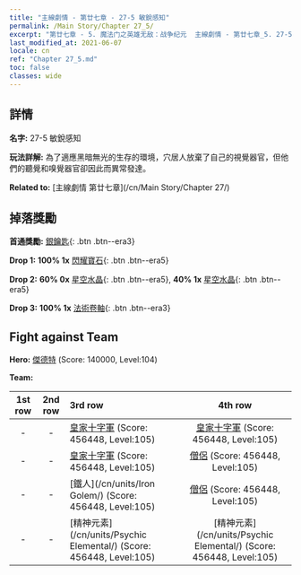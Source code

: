 ```yaml
---
title: "主線劇情 - 第廿七章 - 27-5 敏銳感知"
permalink: /Main Story/Chapter 27_5/
excerpt: "第廿七章 - 5. 魔法门之英雄无敌：战争纪元  主線劇情 - 第廿七章_5. 27-5 敏銳感知"
last_modified_at: 2021-06-07
locale: cn
ref: "Chapter 27_5.md"
toc: false
classes: wide
---
```


## 詳情

 **名字:** 27-5 敏銳感知

 **玩法詳解:** 為了適應黑暗無光的生存的環境，穴居人放棄了自己的視覺器官，但他們的聽覺和嗅覺器官卻因此而異常發達。

 **Related to:** [主線劇情 第廿七章](/cn/Main Story/Chapter 27/)

## 掉落獎勵

 **首通獎勵:** [銀鑰匙](/cn/Items/con_693/){: .btn .btn--era3}

 **Drop 1:** **100% 1x** [閃耀寶石](/cn/Items/mat_100/){: .btn .btn--era5}

 **Drop 2:** **60% 0x** [星空水晶](/cn/Items/mat_94/){: .btn .btn--era5}, **40% 1x** [星空水晶](/cn/Items/mat_94/){: .btn .btn--era5}

 **Drop 3:** **100% 1x** [法術卷軸](/cn/Items/con_694/){: .btn .btn--era3}


## Fight against Team
 **Hero:** [傑德特](/cn/heroes/Jeddite/) (Score: 140000, Level:104)

 **Team:**


  | 1st row | 2nd row | 3rd row | 4th row |
  |:----:|:----:|:----|:----:|
  | - | - | [皇家十字軍](/cn/units/Swordsman/) (Score: 456448, Level:105)  | [皇家十字軍](/cn/units/Swordsman/) (Score: 456448, Level:105)  |
  | - | - | [皇家十字軍](/cn/units/Swordsman/) (Score: 456448, Level:105)  | [僧侶](/cn/units/Monk/) (Score: 456448, Level:105)  |
  | - | - | [鐵人](/cn/units/Iron Golem/) (Score: 456448, Level:105)  | [僧侶](/cn/units/Monk/) (Score: 456448, Level:105)  |
  | - | - | [精神元素](/cn/units/Psychic Elemental/) (Score: 456448, Level:105)  | [精神元素](/cn/units/Psychic Elemental/) (Score: 456448, Level:105)  |


